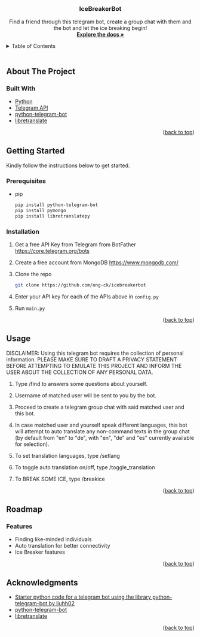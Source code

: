 <div id="top"></div>

<br />
<div align="center">

<h3 align="center">IceBreakerBot</h3>

  <p align="center">
    Find a friend through this telegram bot, create a group chat with them and the bot and let the ice breaking begin!
    <br />
    <a href="https://github.com/ong-ck/icebreakerbot"><strong>Explore the docs »</strong></a>

</div>

<!-- TABLE OF CONTENTS -->
<details>
  <summary>Table of Contents</summary>
  <ol>
    <li>
      <a href="#about-the-project">About The Project</a>
      <ul>
        <li><a href="#built-with">Built With</a></li>
      </ul>
    </li>
    <li>
      <a href="#getting-started">Getting Started</a>
      <ul>
        <li><a href="#prerequisites">Prerequisites</a></li>
        <li><a href="#installation">Installation</a></li>
      </ul>
    </li>
    <li><a href="#usage">Usage</a></li>
    <li>
      <a href="#roadmap">Roadmap</a>
      <ul>
        <li><a href="#features">Features</a></li>
      </ul>
    <li><a href="#acknowledgments">Acknowledgments</a></li>
  </ol>
</details><br>


<!-- ABOUT THE PROJECT -->
<div id = "about-the-project"></div>

## About The Project

<div id = "built-with"></div>

### Built With

* [Python](https://www.python.org/)
* [Telegram API](https://core.telegram.org/api)
* [python-telegram-bot](python-telegram-bot.org)
* [libretranslate](libretranslate.com)

<p align="right">(<a href="#top">back to top</a>)</p>



<!-- GETTING STARTED -->
<div id = "getting-started"></div>

## Getting Started

  Kindly follow the instructions below to get started.

<div id = "prerequisites"></div>

### Prerequisites

* pip
  ```sh
  pip install python-telegram-bot
  pip install pymongo
  pip install libretranslatepy
  ```
<div id = "installation"></div>

### Installation

1. Get a free API Key from Telegram from BotFather https://core.telegram.org/bots

2. Create a free account from MongoDB https://www.mongodb.com/

3. Clone the repo
   ```sh
   git clone https://github.com/ong-ck/icebreakerbot
   ```

4. Enter your API key for each of the APIs above in `config.py`

4. Run `main.py`

<p align="right">(<a href="#top">back to top</a>)</p>



<!-- USAGE EXAMPLES -->
<div id = "usage"></div>

## Usage

  DISCLAIMER: Using this telegram bot requires the collection of personal information. PLEASE MAKE SURE TO DRAFT A PRIVACY STATEMENT BEFORE ATTEMPTING TO EMULATE THIS PROJECT AND INFORM THE USER ABOUT THE COLLECTION OF ANY PERSONAL DATA.

  1. Type /find to answers some questions about yourself.

  2. Username of matched user will be sent to you by the bot.

  3. Proceed to create a telegram group chat with said matched user and this bot.

  4. In case matched user and yourself speak different languages, this bot will attempt to auto translate any non-command texts in the group chat (by default from "en" to "de", with "en", "de" and "es" currently available for selection).

  5. To set translation languages, type /setlang

  6. To toggle auto translation on/off, type /toggle_translation

  7. To BREAK SOME ICE, type /breakice


<p align="right">(<a href="#top">back to top</a>)</p>



<!-- ROADMAP -->
<div id = "roadmap"></div>

## Roadmap

<div id = "features"></div>

### Features
- Finding like-minded individuals
- Auto translation for better connectivity
- Ice Breaker features

<p align="right">(<a href="#top">back to top</a>)</p>


<!-- ACKNOWLEDGMENTS -->
<div id = "acknowledgments"></div>

## Acknowledgments

* [Starter python code for a telegram bot using the library python-telegram-bot by liuhh02](https://gist.github.com/liuhh02/193bb28aab9a4efe08962c5b78c3b5da)
* [python-telegram-bot](python-telegram-bot.org)
* [libretranslate](libretranslate.com)

<p align="right">(<a href="#top">back to top</a>)</p>